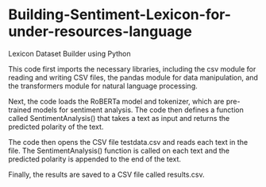 # Building-Sentiment-Lexicon-for-under-resources-language
Lexicon Dataset Builder using Python

This code first imports the necessary libraries, including the csv module for reading and writing CSV files, the pandas module for data manipulation, and the transformers module for natural language processing.

Next, the code loads the RoBERTa model and tokenizer, which are pre-trained models for sentiment analysis. The code then defines a function called SentimentAnalysis() that takes a text as input and returns the predicted polarity of the text.

The code then opens the CSV file testdata.csv and reads each text in the file. The SentimentAnalysis() function is called on each text and the predicted polarity is appended to the end of the text.

Finally, the results are saved to a CSV file called results.csv.
